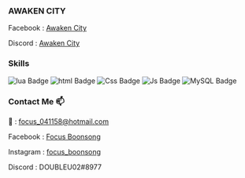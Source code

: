 ### AWAKEN CITY
Facebook : [Awaken City](https://www.facebook.com/Awakencityy)

Discord : [Awaken City](discord.gg/3kVvpJMEv3)

### Skills
![lua Badge](https://img.shields.io/badge/Lua-2C2D72?style=for-the-badge&logo=lua&logoColor=white)
![html Badge](https://img.shields.io/badge/HTML-E34F26?style=for-the-badge&logo=html5&logoColor=white)
![Css Badge](https://img.shields.io/badge/CSS-1572B6?style=for-the-badge&logo=css3&logoColor=white)
![Js Badge](https://img.shields.io/badge/JavaScript-323330?style=for-the-badge&logo=javascript&logoColor=F7DF1E)
![MySQL Badge](https://img.shields.io/badge/MySQL-005C84?style=for-the-badge&logo=mysql&logoColor=whitee)

### Contact Me 📫
:e-mail: : focus_041158@hotmail.com

Facebook : [Focus Boonsong](https://www.facebook.com/focustanaphat)

Instagram : [focus_boonsong](https://www.instagram.com/focus_boonsong/)

Discord : DOUBLEU02#8977

